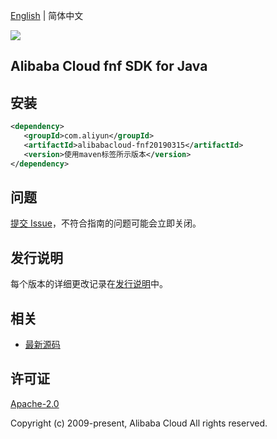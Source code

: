 [English](README.md) | 简体中文

![](https://aliyunsdk-pages.alicdn.com/icons/AlibabaCloud.svg)

## Alibaba Cloud fnf SDK for Java

## 安装

```xml
<dependency>
   <groupId>com.aliyun</groupId>
   <artifactId>alibabacloud-fnf20190315</artifactId>
   <version>使用maven标签所示版本</version>
</dependency>
```

## 问题

[提交 Issue](https://github.com/aliyun/alibabacloud-java-async-sdk/issues/new)，不符合指南的问题可能会立即关闭。

## 发行说明

每个版本的详细更改记录在[发行说明](./ChangeLog.txt)中。

## 相关

- [最新源码](https://github.com/aliyun/alibabacloud-async-java-sdk/)

## 许可证

[Apache-2.0](http://www.apache.org/licenses/LICENSE-2.0)

Copyright (c) 2009-present, Alibaba Cloud All rights reserved.
